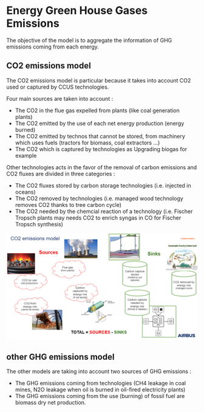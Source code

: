 # Energy Green House Gases Emissions 

The objective of the model is to aggregate the information of GHG emissions coming from each energy.


## CO2 emissions model 

The CO2 emissions model is particular because it takes into account CO2 used or captured by CCUS technologies.

Four main sources are taken into account : 
- The CO2 in the flue gas expelled from plants (like coal generation plants)
- The CO2 emitted by the use of each net energy production (energy burned)
- The CO2 emitted by technos that cannot be stored, from machinery which uses fuels (tractors for biomass, coal extractors ...)
- The CO2 which is captured by technologies as Upgrading biogas for example
  
Other technologies acts in the favor of the removal of carbon emissions and CO2 fluxes are divided in three categories : 
- The CO2 fluxes stored by carbon storage technologies (i.e. injected in oceans)
- The CO2 removed by technologies (i.e. managed wood technology removes CO2 thanks to tree carbon cycle)
- The CO2 needed by the chemcial reaction of a technology (i.e. Fischer Tropsch plants may needs CO2 to enrich syngas in CO for Fischer Tropsch synthesis)
  
![](co2_emissions_model.PNG)

## other GHG emissions model 

The other models are taking into account two sources of GHG emissions : 
- The GHG emissions coming from technologies (CH4 leakage in coal mines, N2O leakage when oil is burned in oil-fired electricity plants)
- The GHG emissions coming from the use (burning) of fossil fuel are biomass dry net production.




